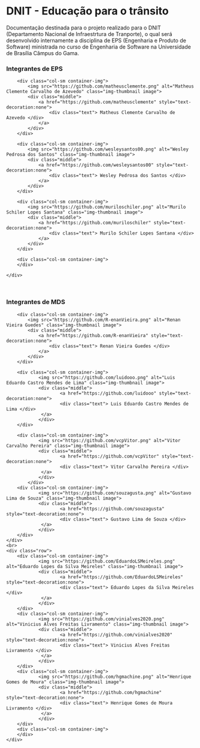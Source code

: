# DNIT - Educação para o trânsito

Documentação destinada para o projeto realizado para o DNIT (Departamento Nacional de Infraestrtura de Tranporte), o qual será desenvolvido internamente a disciplina de EPS (Engenharia e Produto de Software) ministrada no curso de Engenharia de Software na Universidade de Brasília Câmpus do Gama.

### Integrantes de EPS

<div class="container">
	<div class="row">

		<div class="col-sm container-img">
			<img src="https://github.com/matheusclemente.png" alt="Matheus Clemente Carvalho de Azevedo" class="img-thumbnail image">
        	<div class="middle">
            	<a href="https://github.com/matheusclemente" style="text-decoration:none">
            		<div class="text"> Matheus Clemente Carvalho de Azevedo </div>
			 	</a>
        	</div>
    	</div>

		<div class="col-sm container-img">
			<img src="https://github.com/wesleysantos00.png" alt="Wesley Pedrosa dos Santos" class="img-thumbnail image">
        	<div class="middle">
            	<a href="https://github.com/wesleysantos00" style="text-decoration:none">
            		<div class="text"> Wesley Pedrosa dos Santos </div>
			 	</a>
        	</div>
    	</div>

		<div class="col-sm container-img">
			<img src="https://github.com/muriloschiler.png" alt="Murilo Schiler Lopes Santana" class="img-thumbnail image">
        	<div class="middle">
            	<a href="https://github.com/muriloschiler" style="text-decoration:none">
            		<div class="text"> Murilo Schiler Lopes Santana </div>
				</a>
        	</div>
    	</div>

		<div class="col-sm container-img">		
    	</div>
	
	</div>

</div>

</br>

### Integrantes de MDS

<div class="container">
	<div class="row">

		<div class="col-sm container-img">
       		<img src="https://github.com/R-enanVieira.png" alt="Renan Vieira Guedes" class="img-thumbnail image">
        	<div class="middle">
            	<a href="https://github.com/R-enanVieira" style="text-decoration:none">
            		<div class="text"> Renan Vieira Guedes </div>
				</a>
        	</div>
    	</div>

		<div class="col-sm container-img">
       			<img src="https://github.com/luidooo.png" alt="Luis Eduardo Castro Mendes de Lima" class="img-thumbnail image">
        		<div class="middle">
            			<a href="https://github.com/luidooo" style="text-decoration:none">
                		<div class="text"> Luis Eduardo Castro Mendes de Lima </div>
				 </a>
        		</div>
    	</div>

		<div class="col-sm container-img">
       			<img src="https://github.com/vcpVitor.png" alt="Vitor Carvalho Pereira" class="img-thumbnail image">
        		<div class="middle">
            			<a href="https://github.com/vcpVitor" style="text-decoration:none">
                		<div class="text"> Vitor Carvalho Pereira </div>
				 </a>
        		</div>
    		</div>
		<div class="col-sm container-img">
       			<img src="https://github.com/souzagusta.png" alt="Gustavo Lima de Souza" class="img-thumbnail image">
        		<div class="middle">
            			<a href="https://github.com/souzagusta" style="text-decoration:none">
                		<div class="text"> Gustavo Lima de Souza </div>
				 </a>
        		</div>
    	</div>
	</div>
	<br>
	<div class="row">
		<div class="col-sm container-img">
       			<img src="https://github.com/EduardoLSMeireles.png" alt="Eduardo Lopes da Silva Meireles" class="img-thumbnail image">
        		<div class="middle">
            			<a href="https://github.com/EduardoLSMeireles" style="text-decoration:none">
                		<div class="text"> Eduardo Lopes da Silva Meireles </div>
				 </a>
        		</div>
    	</div>
		<div class="col-sm container-img">
       			<img src="https://github.com/vinialves2020.png" alt="Vinicius Alves Freitas Livramento" class="img-thumbnail image">
        		<div class="middle">
            			<a href="https://github.com/vinialves2020" style="text-decoration:none">
                		<div class="text"> Vinicius Alves Freitas Livramento </div>
				 </a>
        		</div>
    	</div>
		<div class="col-sm container-img">
       			<img src="https://github.com/hgmachine.png" alt="Henrique Gomes de Moura" class="img-thumbnail image">
        		<div class="middle">
            			<a href="https://github.com/hgmachine" style="text-decoration:none">
                		<div class="text"> Henrique Gomes de Moura Livramento </div>
				 </a>
        		</div>
    	</div>
		<div class="col-sm container-img">       			
    	</div>
	</div>
</div>

